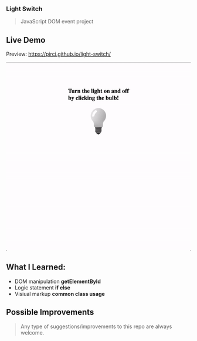 ### Light Switch
> JavaScript DOM event project

## Live Demo

Preview: https://pirci.github.io/light-switch/

![portfolio-homepage](img/demo.gif)

## What I Learned:

- DOM manipulation **getElementById**
- Logic statement **if else**
- Visiual markup **common class usage**

## Possible Improvements

> Any type of suggestions/improvements to this repo are always welcome.
